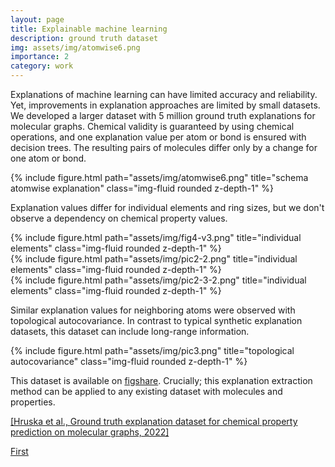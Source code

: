 ```yaml
---
layout: page
title: Explainable machine learning
description: ground truth dataset 
img: assets/img/atomwise6.png
importance: 2
category: work
---
```


Explanations of machine learning can have limited accuracy and reliability. Yet, improvements in explanation approaches are limited by small datasets. We developed a larger dataset with 5 million ground truth explanations for molecular graphs. Chemical validity is guaranteed by using chemical operations, and one explanation value per atom or bond is ensured with decision trees. The resulting pairs of molecules differ only by a change for one atom or bond.

<div class="row justify-content-sm-center">
    <div class="col-sm-10 mt-3 mt-md-0">
        {% include figure.html path="assets/img/atomwise6.png" title="schema atomwise explanation" class="img-fluid rounded z-depth-1" %}
    </div>
</div>

Explanation values differ for individual elements and ring sizes, but we don't observe a dependency on chemical property values.
<div class="row justify-content-sm-center">
    <div class="col-sm-4 mt-3 mt-md-0">
        {% include figure.html path="assets/img/fig4-v3.png" title="individual elements" class="img-fluid rounded z-depth-1" %}
    </div>
    <div class="col-sm-4 mt-3 mt-md-0">
        {% include figure.html path="assets/img/pic2-2.png" title="individual elements" class="img-fluid rounded z-depth-1" %}
    </div>
    <div class="col-sm-4 mt-3 mt-md-0">
        {% include figure.html path="assets/img/pic2-3-2.png" title="individual elements" class="img-fluid rounded z-depth-1" %}
    </div>
</div>

Similar explanation values for neighboring atoms were observed with topological autocovariance. In contrast to typical synthetic explanation datasets, this dataset can include long-range information.

<div class="row justify-content-sm-center">
    <div class="col-sm-6 mt-3 mt-md-0">
        {% include figure.html path="assets/img/pic3.png" title="topological autocovariance" class="img-fluid rounded z-depth-1" %}
    </div>
</div>

This dataset is available on [figshare](https://doi.org/10.6084/m9.figshare.21706829.v1). Crucially; this explanation extraction method can be applied to any existing dataset with molecules and properties. 

<div class="caption"> 
    <a href="https://doi.org/10.26434/chemrxiv-2022-96slq-v2">[Hruska et al., Ground truth explanation dataset for chemical property prediction on molecular graphs, 2022]</a>
</div>

[First](../1_project)
